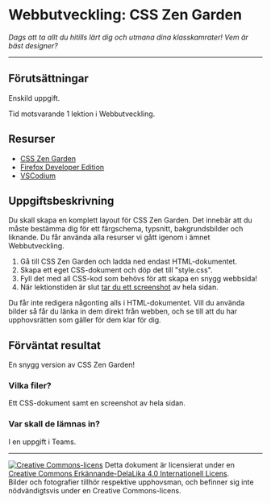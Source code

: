 # Webbutveckling: CSS Zen Garden

_Dags att ta allt du hitills lärt dig och utmana dina klasskamrater! Vem är bäst designer?_  

---

## Förutsättningar

Enskild uppgift.   

Tid motsvarande 1 lektion i Webbutveckling.   

## Resurser

* [CSS Zen Garden](http://csszengarden.com/)   
* [Firefox Developer Edition](https://www.mozilla.org/sv-SE/firefox/developer/)
* [VSCodium](https://vscodium.com/)  

## Uppgiftsbeskrivning

Du skall skapa en komplett layout för CSS Zen Garden. Det innebär att du måste bestämma dig för ett färgschema, typsnitt, bakgrundsbilder och liknande. Du får använda alla resurser vi gått igenom i ämnet Webbutveckling. 

1) Gå till CSS Zen Garden och ladda ned endast HTML-dokumentet.   
2) Skapa ett eget CSS-dokument och döp det till "style.css".  
3) Fyll det med all CSS-kod som behövs för att skapa en snygg webbsida! 
4) När lektionstiden är slut [tar du ett screenshot](https://support.mozilla.org/en-US/kb/take-screenshots-firefox) av hela sidan.   

Du får inte redigera någonting alls i HTML-dokumentet. Vill du använda bilder så får du länka in dem direkt från webben, och se till att du har upphovsrätten som gäller för dem klar för dig.   

## Förväntat resultat

En snygg version av CSS Zen Garden!  

### Vilka filer?

Ett CSS-dokument samt en screenshot av hela sidan.   

### Var skall de lämnas in?

I en uppgift i Teams.  

---     

[![Creative Commons-licens](https://i.creativecommons.org/l/by-sa/4.0/80x15.png)](http://creativecommons.org/licenses/by-sa/4.0/) Detta dokument är licensierat under en [Creative Commons Erkännande-DelaLika 4.0 Internationell Licens](http://creativecommons.org/licenses/by-sa/4.0/).    
Bilder och fotografier tillhör respektive upphovsman, och befinner sig inte nödvändigtsvis under en Creative Commons-licens.    

